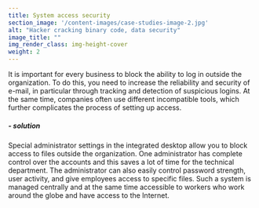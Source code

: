 ```yaml
---
title: System access security
section_image: '/content-images/case-studies-image-2.jpg'
alt: "Hacker cracking binary code, data security"
image_title: ""
img_render_class: img-height-cover
weight: 2
---
```


It is important for every business to block the ability to log in outside the organization. To do this, you need to
increase the reliability and security of e-mail, in particular through tracking and detection of suspicious logins.
At the same time, companies often use different incompatible tools, which further complicates the process of setting
up access.

##### - solution

Special administrator settings in the integrated desktop allow you to block access to files outside the organization.
One administrator has complete control over the accounts and this saves a lot of time for the technical department.
The administrator can also easily control password strength, user activity, and give employees access to specific files.
Such a system is managed centrally and at the same time accessible to workers who work around the globe and have access
to the Internet.
